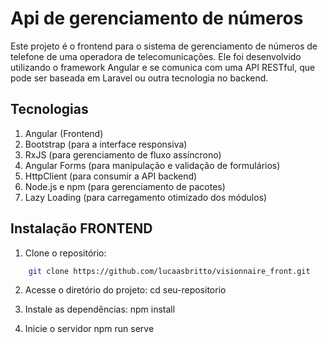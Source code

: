# Api de gerenciamento de números
Este projeto é o frontend para o sistema de gerenciamento de números de telefone de uma operadora de telecomunicações. Ele foi desenvolvido utilizando o framework Angular e se comunica com uma API RESTful, que pode ser baseada em Laravel ou outra tecnologia no backend.

## Tecnologias
1. Angular (Frontend)
2. Bootstrap (para a interface responsiva)
3. RxJS (para gerenciamento de fluxo assíncrono)
4. Angular Forms (para manipulação e validação de formulários)
5. HttpClient (para consumir a API backend)
6. Node.js e npm (para gerenciamento de pacotes)
7. Lazy Loading (para carregamento otimizado dos módulos)

## Instalação FRONTEND

1. Clone o repositório:
```bash    
    git clone https://github.com/lucaasbritto/visionnaire_front.git
```

2. Acesse o diretório do projeto:
    cd seu-repositorio

3. Instale as dependências: npm install

4. Inicie o servidor npm run serve